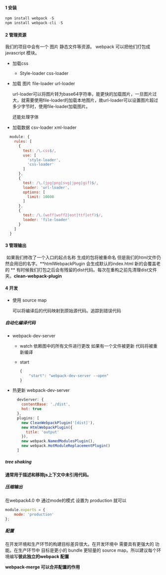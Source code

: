 ####  1 安装



```javascript
npm install webpack -S
npm install webpack-cli -S
```





#### 2 管理资源

我们的项目中会有一个 图片 静态文件等资源。 webpack 可以把他们打包成javascript 模块。

* 加载css

  * Style-loader css-loader

* 加载 图片  file-loader url-loader

  url-loader可以将图片转为base64字符串，能更快的加载图片，一旦图片过大，就需要使用file-loader的加载本地图片，故url-loader可以设置图片超过多少字节时，使用file-loader加载图片。

  还能处理字体

* 加载数据 csv-loader xml-loader

```javascript
  module: {
    rules: [
      {
        test: /\.css$/,
        use: [
          'style-loader',
          'css-loader'
        ]
      },
      {
        test: /\.(jpg|png|svg|jpeg|gif)$/,
        loader: 'url-loader',
        options: [
          limit: 10000
        ]
      },
      {
        test: /\.(woff|woff2|eot|ttf|otf)$/,
        loader: 'file-loader'
      }
    ]
  }
```



#### 3 管理输出

​	如果我们修改了一个入口的起点名称 生成的包将被重命名 但是我们的html文件仍然会用旧的名字。**htmlWebpackPlugin 会生成默认的index.html  新的会覆盖老的 ** 有时候我们打包之后会有残留的dist代码。每次在重构之前先清理dist文件夹。**clean-webpack-plugin**



#### 4 开发

* 使用 source map

  可以将编译后的代码映射到原始源代码。追踪到错误代码



##### 自动化编译代码

* webpack-dev-server 

  * watch 依赖图中的所有文件进行更改 如果有一个文件被更新 代码将被重新编译

  * start 

    ```javascript
    {
        "start": "webpack-dev-server --open"
    }
    ```

    

* 热更新 webpack-dev-server

  ```javascript
    devServer: {
      contentBase: './dist',
      hot: true
    },  
    plugins: [
      new CleanWebpackPlugin('[dist]'),
      new HtmlWebpackPlugin({
        title: 'output'
      }),
      new webpack.NamedModulesPlugin(),
      new webpack.HotModuleReplacementPlugin()
    ]
  ```



##### tree shaking

**通常用于描述和移除js上下文中未引用代码。** 





##### 压缩输出

在webpack4.0 中 通过mode的模式 设置为 production 就可以

```javascript
module.exports = {
    mode: 'production'
};
```



##### 配置

在开发环境和生产环节的构建目标差异很大。在开发环境中 需要具有更强大的 功能。在生产环节中 目标是更小的 bundle 更轻量的 source map。所以建议每个环境编写**彼此独立的webpack 配置**



**webpack-merge 可以合并配置的作用**














